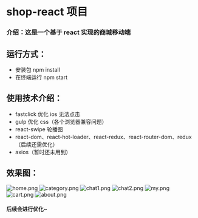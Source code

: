 # shop-react 项目

### 介绍：这是一个基于 react 实现的商城移动端

## 运行方式：

- 安装包 npm install
- 在终端运行 npm start

## 使用技术介绍：

- fastclick 优化 ios 无法点击
- gulp 优化 css（各个浏览器兼容问题）
- react-swipe 轮播图
- react-dom、react-hot-loader、react-redux、react-router-dom、redux（后续还需优化）
- axios（暂时还未用到）

## 效果图：
![home.png](https://i.loli.net/2020/03/18/Ou24fzqgwIkoi9S.png)
![category.png](https://i.loli.net/2020/03/18/JfiSDhPTobyxIdB.png)
![chat1.png](https://i.loli.net/2020/03/18/Idg4NVJRUxi1zyG.png)
![chat2.png](https://i.loli.net/2020/03/18/xBpo2Nq7hdmcn6S.png)
![my.png](https://i.loli.net/2020/03/18/f5mTuPoBKytMcdE.png)
![cart.png](https://i.loli.net/2020/03/20/VuoCWHrRZjLX9I3.png)
![about.png](https://i.loli.net/2020/03/20/EiLnG8mpc2aoIeB.png)


#### 后续会进行优化~